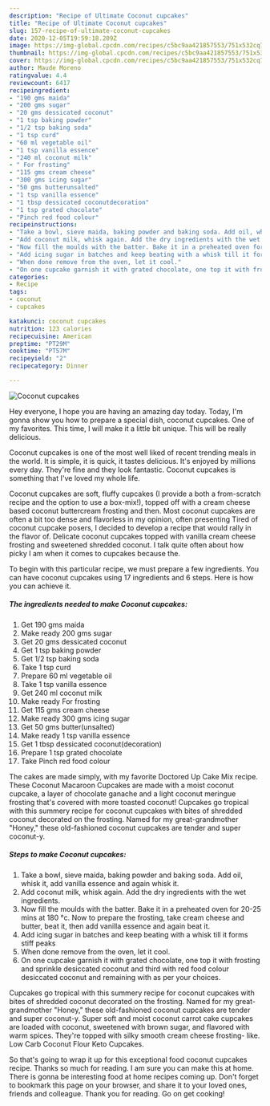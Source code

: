 ```yaml
---
description: "Recipe of Ultimate Coconut cupcakes"
title: "Recipe of Ultimate Coconut cupcakes"
slug: 157-recipe-of-ultimate-coconut-cupcakes
date: 2020-12-05T19:59:18.209Z
image: https://img-global.cpcdn.com/recipes/c5bc9aa421857553/751x532cq70/coconut-cupcakes-recipe-main-photo.jpg
thumbnail: https://img-global.cpcdn.com/recipes/c5bc9aa421857553/751x532cq70/coconut-cupcakes-recipe-main-photo.jpg
cover: https://img-global.cpcdn.com/recipes/c5bc9aa421857553/751x532cq70/coconut-cupcakes-recipe-main-photo.jpg
author: Maude Moreno
ratingvalue: 4.4
reviewcount: 6417
recipeingredient:
- "190 gms maida"
- "200 gms sugar"
- "20 gms dessicated coconut"
- "1 tsp baking powder"
- "1/2 tsp baking soda"
- "1 tsp curd"
- "60 ml vegetable oil"
- "1 tsp vanilla essence"
- "240 ml coconut milk"
- " For frosting"
- "115 gms cream cheese"
- "300 gms icing sugar"
- "50 gms butterunsalted"
- "1 tsp vanilla essence"
- "1 tbsp dessicated coconutdecoration"
- "1 tsp grated chocolate"
- "Pinch red food colour"
recipeinstructions:
- "Take a bowl, sieve maida, baking powder and baking soda. Add oil, whisk it, add vanilla essence and again whisk it."
- "Add coconut milk, whisk again. Add the dry ingredients with the wet ingredients."
- "Now fill the moulds with the batter. Bake it in a preheated oven for 20-25 mins at 180 °c. Now to prepare the frosting, take cream cheese and butter, beat it, then add vanilla essence and again beat it."
- "Add icing sugar in batches and keep beating with a whisk till it forms stiff peaks"
- "When done remove from the oven, let it cool."
- "On one cupcake garnish it with grated chocolate, one top it with frosting and sprinkle desiccated coconut and third with red food colour desiccated coconut and remaining with as per your choices."
categories:
- Recipe
tags:
- coconut
- cupcakes

katakunci: coconut cupcakes 
nutrition: 123 calories
recipecuisine: American
preptime: "PT29M"
cooktime: "PT57M"
recipeyield: "2"
recipecategory: Dinner

---
```



![Coconut cupcakes](https://img-global.cpcdn.com/recipes/c5bc9aa421857553/751x532cq70/coconut-cupcakes-recipe-main-photo.jpg)

Hey everyone, I hope you are having an amazing day today. Today, I'm gonna show you how to prepare a special dish, coconut cupcakes. One of my favorites. This time, I will make it a little bit unique. This will be really delicious.

Coconut cupcakes is one of the most well liked of recent trending meals in the world. It is simple, it is quick, it tastes delicious. It's enjoyed by millions every day. They're fine and they look fantastic. Coconut cupcakes is something that I've loved my whole life.

Coconut cupcakes are soft, fluffy cupcakes (I provide a both a from-scratch recipe and the option to use a box-mix!), topped off with a cream cheese based coconut buttercream frosting and then. Most coconut cupcakes are often a bit too dense and flavorless in my opinion, often presenting Tired of coconut cupcake posers, I decided to develop a recipe that would rally in the flavor of. Delicate coconut cupcakes topped with vanilla cream cheese frosting and sweetened shredded coconut. I talk quite often about how picky I am when it comes to cupcakes because the.


To begin with this particular recipe, we must prepare a few ingredients. You can have coconut cupcakes using 17 ingredients and 6 steps. Here is how you can achieve it.

<!--inarticleads1-->

##### The ingredients needed to make Coconut cupcakes:

1. Get 190 gms maida
1. Make ready 200 gms sugar
1. Get 20 gms dessicated coconut
1. Get 1 tsp baking powder
1. Get 1/2 tsp baking soda
1. Take 1 tsp curd
1. Prepare 60 ml vegetable oil
1. Take 1 tsp vanilla essence
1. Get 240 ml coconut milk
1. Make ready  For frosting
1. Get 115 gms cream cheese
1. Make ready 300 gms icing sugar
1. Get 50 gms butter(unsalted)
1. Make ready 1 tsp vanilla essence
1. Get 1 tbsp dessicated coconut(decoration)
1. Prepare 1 tsp grated chocolate
1. Take Pinch red food colour


The cakes are made simply, with my favorite Doctored Up Cake Mix recipe. These Coconut Macaroon Cupcakes are made with a moist coconut cupcake, a layer of chocolate ganache and a light coconut meringue frosting that&#39;s covered with more toasted coconut! Cupcakes go tropical with this summery recipe for coconut cupcakes with bites of shredded coconut decorated on the frosting. Named for my great-grandmother &#34;Honey,&#34; these old-fashioned coconut cupcakes are tender and super coconut-y. 

<!--inarticleads2-->

##### Steps to make Coconut cupcakes:

1. Take a bowl, sieve maida, baking powder and baking soda. Add oil, whisk it, add vanilla essence and again whisk it.
1. Add coconut milk, whisk again. Add the dry ingredients with the wet ingredients.
1. Now fill the moulds with the batter. Bake it in a preheated oven for 20-25 mins at 180 °c. Now to prepare the frosting, take cream cheese and butter, beat it, then add vanilla essence and again beat it.
1. Add icing sugar in batches and keep beating with a whisk till it forms stiff peaks
1. When done remove from the oven, let it cool.
1. On one cupcake garnish it with grated chocolate, one top it with frosting and sprinkle desiccated coconut and third with red food colour desiccated coconut and remaining with as per your choices.


Cupcakes go tropical with this summery recipe for coconut cupcakes with bites of shredded coconut decorated on the frosting. Named for my great-grandmother &#34;Honey,&#34; these old-fashioned coconut cupcakes are tender and super coconut-y. Super soft and moist coconut carrot cake cupcakes are loaded with coconut, sweetened with brown sugar, and flavored with warm spices. They&#39;re topped with silky smooth cream cheese frosting- like. Low Carb Coconut Flour Keto Cupcakes. 

So that's going to wrap it up for this exceptional food coconut cupcakes recipe. Thanks so much for reading. I am sure you can make this at home. There is gonna be interesting food at home recipes coming up. Don't forget to bookmark this page on your browser, and share it to your loved ones, friends and colleague. Thank you for reading. Go on get cooking!
